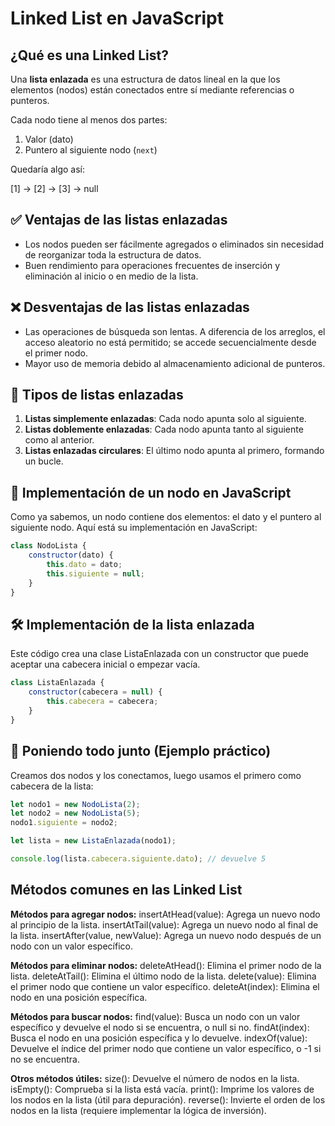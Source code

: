# Linked List en JavaScript

## ¿Qué es una Linked List?

Una **lista enlazada** es una estructura de datos lineal en la que los elementos (nodos) están conectados entre sí mediante referencias o punteros.

Cada nodo tiene al menos dos partes:
1. Valor (dato)
2. Puntero al siguiente nodo (`next`)

Quedaría algo así:

[1] → [2] → [3] → null

## ✅ Ventajas de las listas enlazadas

- Los nodos pueden ser fácilmente agregados o eliminados sin necesidad de reorganizar toda la estructura de datos.
- Buen rendimiento para operaciones frecuentes de inserción y eliminación al inicio o en medio de la lista.


## ❌ Desventajas de las listas enlazadas

- Las operaciones de búsqueda son lentas. A diferencia de los arreglos, el acceso aleatorio no está permitido; se accede secuencialmente desde el primer nodo.
- Mayor uso de memoria debido al almacenamiento adicional de punteros.


## 🧩 Tipos de listas enlazadas

1. **Listas simplemente enlazadas**: Cada nodo apunta solo al siguiente.
2. **Listas doblemente enlazadas**: Cada nodo apunta tanto al siguiente como al anterior.
3. **Listas enlazadas circulares**: El último nodo apunta al primero, formando un bucle.


## 🧱 Implementación de un nodo en JavaScript

Como ya sabemos, un nodo contiene dos elementos: el dato y el puntero al siguiente nodo. Aquí está su implementación en JavaScript:

```js
class NodoLista {
    constructor(dato) {
        this.dato = dato;
        this.siguiente = null;                
    }
}
```
## 🛠 Implementación de la lista enlazada
Este código crea una clase ListaEnlazada con un constructor que puede aceptar una cabecera inicial o empezar vacía.

```js
class ListaEnlazada {
    constructor(cabecera = null) {
        this.cabecera = cabecera;
    }
}
```
## 🧪 Poniendo todo junto (Ejemplo práctico)
Creamos dos nodos y los conectamos, luego usamos el primero como cabecera de la lista:

```js
let nodo1 = new NodoLista(2);
let nodo2 = new NodoLista(5);
nodo1.siguiente = nodo2;

let lista = new ListaEnlazada(nodo1);

console.log(lista.cabecera.siguiente.dato); // devuelve 5

```

## Métodos comunes en las Linked List

**Métodos para agregar nodos:**
insertAtHead(value): Agrega un nuevo nodo al principio de la lista.
insertAtTail(value): Agrega un nuevo nodo al final de la lista.
insertAfter(value, newValue): Agrega un nuevo nodo después de un nodo con un valor específico. 

**Métodos para eliminar nodos:**
deleteAtHead(): Elimina el primer nodo de la lista.
deleteAtTail(): Elimina el último nodo de la lista.
delete(value): Elimina el primer nodo que contiene un valor específico.
deleteAt(index): Elimina el nodo en una posición específica. 

**Métodos para buscar nodos:**
find(value): Busca un nodo con un valor específico y devuelve el nodo si se encuentra, o null si no.
findAt(index): Busca el nodo en una posición específica y lo devuelve.
indexOf(value): Devuelve el índice del primer nodo que contiene un valor específico, o -1 si no se encuentra. 

**Otros métodos útiles:**
size(): Devuelve el número de nodos en la lista.
isEmpty(): Comprueba si la lista está vacía.
print(): Imprime los valores de los nodos en la lista (útil para depuración).
reverse(): Invierte el orden de los nodos en la lista (requiere implementar la lógica de inversión). 